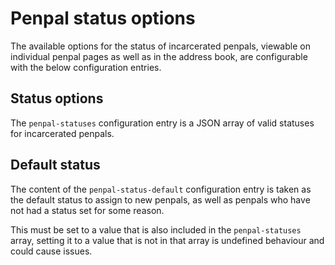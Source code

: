 # Penpal status options

The available options for the status of incarcerated penpals, viewable on
individual penpal pages as well as in the address book, are configurable with
the below configuration entries.

## Status options

The `penpal-statuses` configuration entry is a JSON array of valid statuses
for incarcerated penpals.

## Default status

The content of the `penpal-status-default` configuration entry is taken as the
default status to assign to new penpals, as well as penpals who have not had
a status set for some reason.

This must be set to a value that is also included in the `penpal-statuses`
array, setting it to a value that is not in that array is undefined behaviour
and could cause issues.

